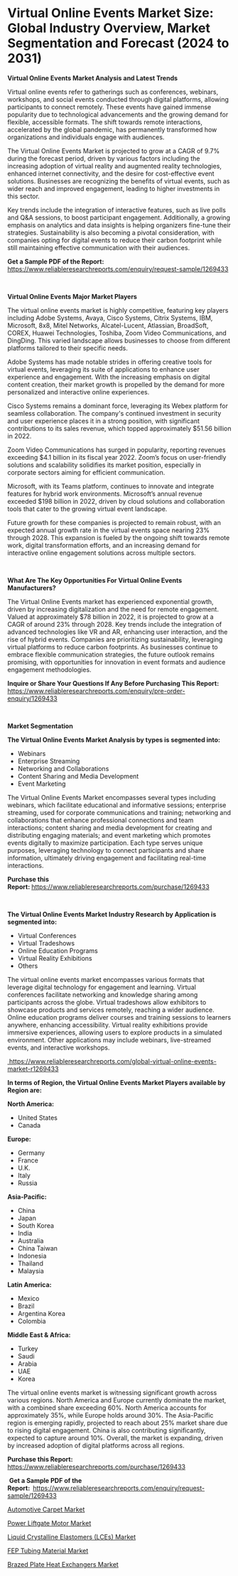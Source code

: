<p><h1>Virtual Online Events Market Size: Global Industry Overview, Market Segmentation and Forecast (2024 to 2031)</h1></p><p><strong>Virtual Online Events Market Analysis and Latest Trends</strong></p>
<p><p>Virtual online events refer to gatherings such as conferences, webinars, workshops, and social events conducted through digital platforms, allowing participants to connect remotely. These events have gained immense popularity due to technological advancements and the growing demand for flexible, accessible formats. The shift towards remote interactions, accelerated by the global pandemic, has permanently transformed how organizations and individuals engage with audiences.</p><p>The Virtual Online Events Market is projected to grow at a CAGR of 9.7% during the forecast period, driven by various factors including the increasing adoption of virtual reality and augmented reality technologies, enhanced internet connectivity, and the desire for cost-effective event solutions. Businesses are recognizing the benefits of virtual events, such as wider reach and improved engagement, leading to higher investments in this sector. </p><p>Key trends include the integration of interactive features, such as live polls and Q&A sessions, to boost participant engagement. Additionally, a growing emphasis on analytics and data insights is helping organizers fine-tune their strategies. Sustainability is also becoming a pivotal consideration, with companies opting for digital events to reduce their carbon footprint while still maintaining effective communication with their audiences.</p></p>
<p><strong>Get a Sample PDF of the Report:&nbsp;</strong> <a href="https://www.reliableresearchreports.com/enquiry/request-sample/1269433?utm_campaign=36&utm_medium=2&utm_source=Github&utm_content=ia&utm_term=30092024&utm_id=virtual-online-events">https://www.reliableresearchreports.com/enquiry/request-sample/1269433</a></p>
<p>&nbsp;</p>
<p><strong>Virtual Online Events Major Market Players</strong></p>
<p><p>The virtual online events market is highly competitive, featuring key players including Adobe Systems, Avaya, Cisco Systems, Citrix Systems, IBM, Microsoft, 8x8, Mitel Networks, Alcatel-Lucent, Atlassian, BroadSoft, COREX, Huawei Technologies, Toshiba, Zoom Video Communications, and DingDing. This varied landscape allows businesses to choose from different platforms tailored to their specific needs.</p><p>Adobe Systems has made notable strides in offering creative tools for virtual events, leveraging its suite of applications to enhance user experience and engagement. With the increasing emphasis on digital content creation, their market growth is propelled by the demand for more personalized and interactive online experiences.</p><p>Cisco Systems remains a dominant force, leveraging its Webex platform for seamless collaboration. The company's continued investment in security and user experience places it in a strong position, with significant contributions to its sales revenue, which topped approximately $51.56 billion in 2022.</p><p>Zoom Video Communications has surged in popularity, reporting revenues exceeding $4.1 billion in its fiscal year 2022. Zoom’s focus on user-friendly solutions and scalability solidifies its market position, especially in corporate sectors aiming for efficient communication.</p><p>Microsoft, with its Teams platform, continues to innovate and integrate features for hybrid work environments. Microsoft’s annual revenue exceeded $198 billion in 2022, driven by cloud solutions and collaboration tools that cater to the growing virtual event landscape. </p><p>Future growth for these companies is projected to remain robust, with an expected annual growth rate in the virtual events space nearing 23% through 2028. This expansion is fueled by the ongoing shift towards remote work, digital transformation efforts, and an increasing demand for interactive online engagement solutions across multiple sectors.</p></p>
<p>&nbsp;</p>
<p><strong>What Are The Key Opportunities For Virtual Online Events Manufacturers?</strong></p>
<p><p>The Virtual Online Events market has experienced exponential growth, driven by increasing digitalization and the need for remote engagement. Valued at approximately $78 billion in 2022, it is projected to grow at a CAGR of around 23% through 2028. Key trends include the integration of advanced technologies like VR and AR, enhancing user interaction, and the rise of hybrid events. Companies are prioritizing sustainability, leveraging virtual platforms to reduce carbon footprints. As businesses continue to embrace flexible communication strategies, the future outlook remains promising, with opportunities for innovation in event formats and audience engagement methodologies.</p></p>
<p><strong>Inquire or Share Your Questions If Any Before Purchasing This Report:</strong> <a href="https://www.reliableresearchreports.com/enquiry/pre-order-enquiry/1269433?utm_campaign=36&utm_medium=2&utm_source=Github&utm_content=ia&utm_term=30092024&utm_id=virtual-online-events">https://www.reliableresearchreports.com/enquiry/pre-order-enquiry/1269433</a></p>
<p>&nbsp;</p>
<p><strong>Market Segmentation</strong></p>
<p><strong>The Virtual Online Events Market Analysis by types is segmented into:</strong></p>
<p><ul><li>Webinars</li><li>Enterprise Streaming</li><li>Networking and Collaborations</li><li>Content Sharing and Media Development</li><li>Event Marketing</li></ul></p>
<p><p>The Virtual Online Events Market encompasses several types including webinars, which facilitate educational and informative sessions; enterprise streaming, used for corporate communications and training; networking and collaborations that enhance professional connections and team interactions; content sharing and media development for creating and distributing engaging materials; and event marketing which promotes events digitally to maximize participation. Each type serves unique purposes, leveraging technology to connect participants and share information, ultimately driving engagement and facilitating real-time interactions.</p></p>
<p><strong>Purchase this Report:&nbsp;</strong><a href="https://www.reliableresearchreports.com/purchase/1269433?utm_campaign=36&utm_medium=2&utm_source=Github&utm_content=ia&utm_term=30092024&utm_id=virtual-online-events">https://www.reliableresearchreports.com/purchase/1269433</a></p>
<p>&nbsp;</p>
<p><strong>The Virtual Online Events Market Industry Research by Application is segmented into:</strong></p>
<p><ul><li>Virtual Conferences</li><li>Virtual Tradeshows</li><li>Online Education Programs</li><li>Virtual Reality Exhibitions</li><li>Others</li></ul></p>
<p><p>The virtual online events market encompasses various formats that leverage digital technology for engagement and learning. Virtual conferences facilitate networking and knowledge sharing among participants across the globe. Virtual tradeshows allow exhibitors to showcase products and services remotely, reaching a wider audience. Online education programs deliver courses and training sessions to learners anywhere, enhancing accessibility. Virtual reality exhibitions provide immersive experiences, allowing users to explore products in a simulated environment. Other applications may include webinars, live-streamed events, and interactive workshops.</p></p>
<p><a href="https://www.reliableresearchreports.com/global-virtual-online-events-market-r1269433?utm_campaign=36&utm_medium=2&utm_source=Github&utm_content=ia&utm_term=30092024&utm_id=virtual-online-events">&nbsp;https://www.reliableresearchreports.com/global-virtual-online-events-market-r1269433</a></p>
<p><strong>In terms of Region, the Virtual Online Events Market Players available by Region are:</strong></p>
<p>
    <p> <strong> North America: </strong>
        <ul>
            <li>United States</li>
            <li>Canada</li>
        </ul>
        </p> 
    <p> <strong> Europe: </strong>
        <ul>
            <li>Germany</li>
            <li>France</li>
            <li>U.K.</li>
            <li>Italy</li>
            <li>Russia</li>
        </ul>
        </p> 
    <p> <strong> Asia-Pacific: </strong>
        <ul>
            <li>China</li>
            <li>Japan</li>
            <li>South Korea</li>
            <li>India</li>
            <li>Australia</li>
            <li>China Taiwan</li>
            <li>Indonesia</li>
            <li>Thailand</li>
            <li>Malaysia</li>
        </ul>
        </p> 
    <p> <strong> Latin America: </strong>
        <ul>
            <li>Mexico</li>
            <li>Brazil</li>
            <li>Argentina Korea</li>
            <li>Colombia</li>
        </ul>
        </p> 
    <p> <strong> Middle East & Africa: </strong>
        <ul>
            <li>Turkey</li>
            <li>Saudi</li>
            <li>Arabia</li>
            <li>UAE</li>
            <li>Korea</li>
        </ul>
    </p>
    </p>
<p><p>The virtual online events market is witnessing significant growth across various regions. North America and Europe currently dominate the market, with a combined share exceeding 60%. North America accounts for approximately 35%, while Europe holds around 30%. The Asia-Pacific region is emerging rapidly, projected to reach about 25% market share due to rising digital engagement. China is also contributing significantly, expected to capture around 10%. Overall, the market is expanding, driven by increased adoption of digital platforms across all regions.</p></p>
<p><strong>Purchase this Report: </strong><a href="https://www.reliableresearchreports.com/purchase/1269433?utm_campaign=36&utm_medium=2&utm_source=Github&utm_content=ia&utm_term=30092024&utm_id=virtual-online-events">https://www.reliableresearchreports.com/purchase/1269433</a></p>
<p>&nbsp;<strong>Get a Sample PDF of the Report:&nbsp;&nbsp;</strong><a href="https://www.reliableresearchreports.com/enquiry/request-sample/1269433?utm_campaign=36&utm_medium=2&utm_source=Github&utm_content=ia&utm_term=30092024&utm_id=virtual-online-events">https://www.reliableresearchreports.com/enquiry/request-sample/1269433</a></p>
<p><strong></strong></p>
<p><p><a href="https://medium.com/@michaelerde565/global-automotive-carpet-market-trends-and-innovations-a-forward-looking-analysis-2024-2031-a44dbddd922a?postPublishedType=repub&utm_campaign=36&utm_medium=2&utm_source=Github&utm_content=ia&utm_term=30092024&utm_id=virtual-online-events">Automotive Carpet Market</a></p><p><a href="https://issuu.com/reportprime-2/docs/power-liftgate-motor-market-size-20_70df2916f5bfa5?utm_campaign=36&utm_medium=2&utm_source=Github&utm_content=ia&utm_term=30092024&utm_id=virtual-online-events">Power Liftgate Motor Market</a></p><p><a href="https://github.com/SanjidaKhan901/Market-Research-Report-List-1/blob/main/liquid-crystalline-elastomers-lces-market.md?utm_campaign=36&utm_medium=2&utm_source=Github&utm_content=ia&utm_term=30092024&utm_id=virtual-online-events">Liquid Crystalline Elastomers (LCEs) Market</a></p><p><a href="https://github.com/AngelaWalsh696/Market-Research-Report-List-1/blob/main/fep-tubing-material-market.md?utm_campaign=36&utm_medium=2&utm_source=Github&utm_content=ia&utm_term=30092024&utm_id=virtual-online-events">FEP Tubing Material Market</a></p><p><a href="https://www.linkedin.com/pulse/market-dynamics-future-trends-global-brazed-plate-heat-al4je?utm_campaign=36&utm_medium=2&utm_source=Github&utm_content=ia&utm_term=30092024&utm_id=virtual-online-events">Brazed Plate Heat Exchangers Market</a></p></p>